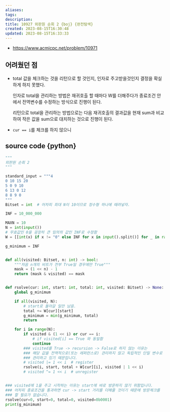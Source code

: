 ```yaml
---
aliases: 
tags: 
description:
title: 10927 외판원 순회 2 {boj} {완전탐색}
created: 2023-08-15T16:30:48
updated: 2023-08-15T16:33:33
---
```

- <https://www.acmicpc.net/problem/10971>

## 어려웠던 점

- total 값을 체크하는 것을 리턴으로 할 것인지, 인자로 주고받을것인지 결정을 확실하게 하지 못했다.

	인자로 total을 관리하는 방법은 재귀호출 할 때마다 W를 더해주다가 종료조건 안에서 전역변수를 수정하는 방식으로 진행이 된다.
	
	리턴으로 total을 관리하는 방법으로는 다음 재귀호출의 결과값을 현재 sum과 비교하여 작은 값을 sum으로 대치하는 것으로 진행이 된다.

- `cur == i`를 체크를 하지 않으니 

## source code {python}

```python
"""
외판원 순회 2
"""

standard_input = """4
0 10 15 20
5 0 9 10
6 13 0 12
8 8 9 0
"""
Bitset = int  # 어차피 최대 N이 10이므로 정수형 하나에 때려넣자.

INF = 10_000_000

MAXN = 10
N = int(input())
# 무효값인 0을 굉장히 큰 임의의 값인 INF로 수정함
W = [[int(x) if x != "0" else INF for x in input().split()] for _ in range(N)]

g_minimum = INF


def all(visited: Bitset, n: int) -> bool:
    """처음 n개의 비트가 전부 True일 경우에만 True"""
    mask = (1 << n) - 1
    return (mask & visited) == mask


def rsolve(cur: int, start: int, total: int, visited: Bitset) -> None:
    global g_minimum

    if all(visited, N):
        # start로 돌아갈 일만 남음.
        total += W[cur][start]
        g_minimum = min(g_minimum, total)
        return

    for i in range(N):
        if visited & (1 << i) or cur == i:
            # if visited[i] == True 와 동일함
            continue
        ### visited를 True -> recursion -> False로 하지 않는 이유는
        ### 해당 값을 전역적으로(또는 레퍼런스로) 관리하지 않고 독립적인 단일 변수로
        ### 관리하고 있기 때문입니다.
        # visited |= 1 << i  # register
        rsolve(i, start, total + W[cur][i], visited | 1 << i)
        # visited ^= 1 << i  # unregister


### visited에 1을 주고 시작하는 이유는 start에 바로 방문하지 않기 위함입니다.
### 어차피 종료조건을 통과하면 cur -> start 거리를 더해줄 것이기 때문에 방문체크를
### 할 필요가 없습니다.
rsolve(cur=0, start=0, total=0, visited=0b0001)
print(g_minimum)
```
